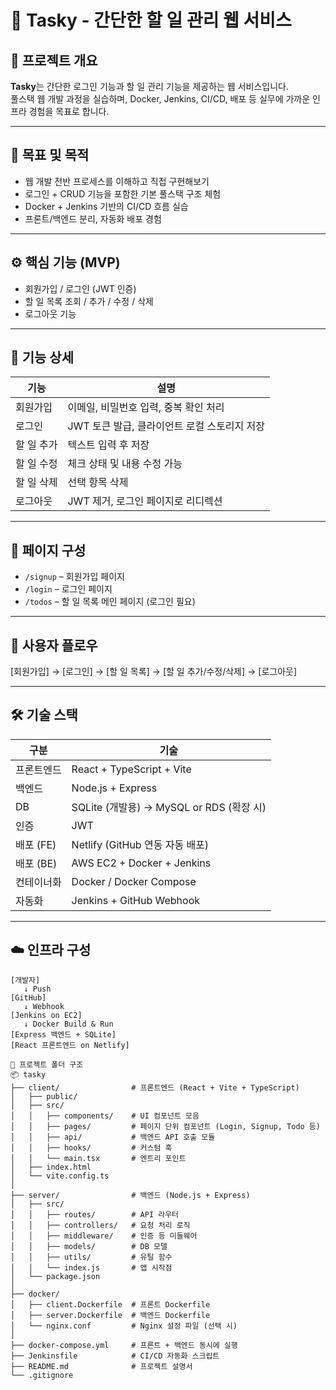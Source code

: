 # 📝 Tasky - 간단한 할 일 관리 웹 서비스

## 📌 프로젝트 개요

**Tasky**는 간단한 로그인 기능과 할 일 관리 기능을 제공하는 웹 서비스입니다.  
풀스택 웹 개발 과정을 실습하며, Docker, Jenkins, CI/CD, 배포 등 실무에 가까운 인프라 경험을 목표로 합니다.

---

## 🎯 목표 및 목적

- 웹 개발 전반 프로세스를 이해하고 직접 구현해보기
- 로그인 + CRUD 기능을 포함한 기본 풀스택 구조 체험
- Docker + Jenkins 기반의 CI/CD 흐름 실습
- 프론트/백엔드 분리, 자동화 배포 경험

---

## ⚙️ 핵심 기능 (MVP)

- 회원가입 / 로그인 (JWT 인증)
- 할 일 목록 조회 / 추가 / 수정 / 삭제
- 로그아웃 기능

---

## 📄 기능 상세

| 기능        | 설명                                      |
|-------------|-------------------------------------------|
| 회원가입     | 이메일, 비밀번호 입력, 중복 확인 처리         |
| 로그인       | JWT 토큰 발급, 클라이언트 로컬 스토리지 저장    |
| 할 일 추가    | 텍스트 입력 후 저장                          |
| 할 일 수정    | 체크 상태 및 내용 수정 가능                    |
| 할 일 삭제    | 선택 항목 삭제                                |
| 로그아웃     | JWT 제거, 로그인 페이지로 리디렉션             |

---

## 🧩 페이지 구성

- `/signup` – 회원가입 페이지  
- `/login` – 로그인 페이지  
- `/todos` – 할 일 목록 메인 페이지 (로그인 필요)

---

## 👤 사용자 플로우

[회원가입] → [로그인] → [할 일 목록] → [할 일 추가/수정/삭제] → [로그아웃]

---

## 🛠️ 기술 스택

| 구분         | 기술                                      |
|--------------|-------------------------------------------|
| 프론트엔드     | React + TypeScript + Vite                |
| 백엔드        | Node.js + Express                         |
| DB           | SQLite (개발용) → MySQL or RDS (확장 시)   |
| 인증         | JWT                                       |
| 배포 (FE)     | Netlify (GitHub 연동 자동 배포)            |
| 배포 (BE)     | AWS EC2 + Docker + Jenkins                |
| 컨테이너화     | Docker / Docker Compose                   |
| 자동화        | Jenkins + GitHub Webhook                  |

---

## ☁️ 인프라 구성

```plaintext
[개발자]
   ↓ Push
[GitHub]
   ↓ Webhook
[Jenkins on EC2]
   ↓ Docker Build & Run
[Express 백엔드 + SQLite]
[React 프론트엔드 on Netlify]

📁 프로젝트 폴더 구조
📦 tasky
├── client/                # 프론트엔드 (React + Vite + TypeScript)
│   ├── public/
│   ├── src/
│   │   ├── components/    # UI 컴포넌트 모음
│   │   ├── pages/         # 페이지 단위 컴포넌트 (Login, Signup, Todo 등)
│   │   ├── api/           # 백엔드 API 호출 모듈
│   │   ├── hooks/         # 커스텀 훅
│   │   └── main.tsx       # 엔트리 포인트
│   ├── index.html
│   └── vite.config.ts
│
├── server/                # 백엔드 (Node.js + Express)
│   ├── src/
│   │   ├── routes/        # API 라우터
│   │   ├── controllers/   # 요청 처리 로직
│   │   ├── middleware/    # 인증 등 미들웨어
│   │   ├── models/        # DB 모델
│   │   ├── utils/         # 유틸 함수
│   │   └── index.js       # 앱 시작점
│   └── package.json
│
├── docker/
│   ├── client.Dockerfile  # 프론트 Dockerfile
│   ├── server.Dockerfile  # 백엔드 Dockerfile
│   └── nginx.conf         # Nginx 설정 파일 (선택 시)
│
├── docker-compose.yml     # 프론트 + 백엔드 동시에 실행
├── Jenkinsfile            # CI/CD 자동화 스크립트
├── README.md              # 프로젝트 설명서
└── .gitignore
